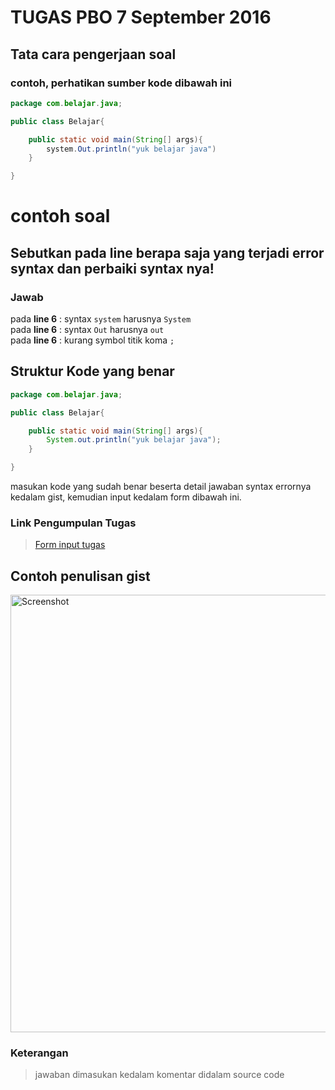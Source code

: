 # TUGAS PBO 7 September 2016 

## **Tata cara pengerjaan soal**
### **contoh, perhatikan sumber kode dibawah ini**

```java
package com.belajar.java;

public class Belajar{

    public static void main(String[] args){
        system.Out.println("yuk belajar java")
    }

}
```
# **contoh soal**
## **Sebutkan pada line berapa saja yang terjadi error syntax dan perbaiki syntax nya!**
### **Jawab**
pada **line 6** : syntax `system` harusnya `System` <br />
pada **line 6** : syntax `Out` harusnya `out` <br />
pada **line 6** : kurang symbol titik koma `;`


## **Struktur Kode yang benar**
```java
package com.belajar.java;

public class Belajar{

    public static void main(String[] args){
        System.out.println("yuk belajar java");
    }

}
```
masukan kode yang sudah benar beserta detail jawaban syntax errornya kedalam gist, kemudian input kedalam form dibawah ini.

### **Link Pengumpulan Tugas**
> [Form input tugas](https://goo.gl/forms/FVHT21vTPeNK5Xik1)

## **Contoh penulisan gist**
<img width="700" src="https://github.com/ramdanisource/TugasPBO/blob/master/solving%201/screenshot/contoh_gist.png" alt="Screenshot">

### **Keterangan**

> jawaban dimasukan kedalam komentar didalam source code